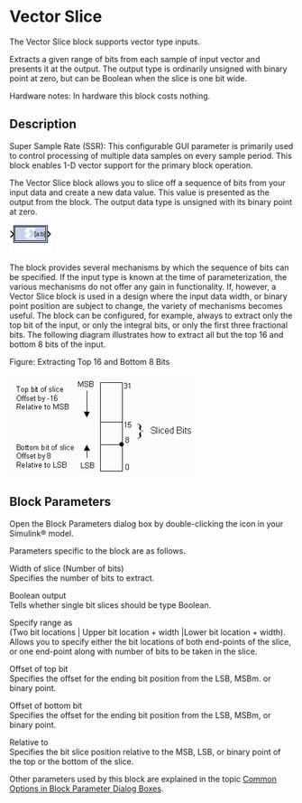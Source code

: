 # Vector Slice

The Vector Slice block supports vector type inputs.

Extracts a given range of bits from each sample of input vector and
presents it at the output. The output type is ordinarily unsigned with
binary point at zero, but can be Boolean when the slice is one bit wide.

Hardware notes: In hardware this block costs nothing.

## Description

Super Sample Rate (SSR): This configurable GUI parameter is primarily
used to control processing of multiple data samples on every sample
period. This block enables 1-D vector support for the primary block
operation.

The Vector Slice block allows you to slice off a sequence of bits from
your input data and create a new data value. This value is presented as
the output from the block. The output data type is unsigned with its
binary point at zero.

![](./Images/block.png)

The block provides several mechanisms by which the sequence of bits can
be specified. If the input type is known at the time of
parameterization, the various mechanisms do not offer any gain in
functionality. If, however, a Vector Slice block is used in a design
where the input data width, or binary point position are subject to
change, the variety of mechanisms becomes useful. The block can be
configured, for example, always to extract only the top bit of the
input, or only the integral bits, or only the first three fractional
bits. The following diagram illustrates how to extract all but the top
16 and bottom 8 bits of the input.

Figure: Extracting Top 16 and Bottom 8 Bits

  
![](./Images/kfj1538085493452.png)  

## Block Parameters

Open the Block Parameters dialog box by double-clicking the icon in your
Simulink® model.

Parameters specific to the block are as follows.

Width of slice (Number of bits)  
Specifies the number of bits to extract.

Boolean output  
Tells whether single bit slices should be type Boolean.

Specify range as  
(Two bit locations \| Upper bit location + width \|Lower bit location +
width). Allows you to specify either the bit locations of both
end-points of the slice, or one end-point along with number of bits to
be taken in the slice.

Offset of top bit  
Specifies the offset for the ending bit position from the LSB, MSBm. or
binary point.

Offset of bottom bit  
Specifies the offset for the ending bit position from the LSB, MSBm, or
binary point.

Relative to  
Specifies the bit slice position relative to the MSB, LSB, or binary
point of the top or the bottom of the slice.

Other parameters used by this block are explained in the topic [Common
Options in Block Parameter Dialog
Boxes](common-options-in-block-parameter-dialog-boxes-aa1032308.html).
